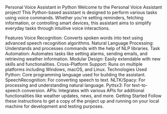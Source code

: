 Personal Voice Assistant in Python
Welcome to the Personal Voice Assistant project! This Python-based assistant is designed to perform various tasks using voice commands.
Whether you're setting reminders, fetching information, or controlling smart devices, this assistant aims to simplify everyday tasks through 
intuitive voice interactions.

Features
Voice Recognition: Converts spoken words into text using advanced speech recognition algorithms.
Natural Language Processing: Understands and processes commands with the help of NLP libraries.
Task Automation: Automates tasks like setting alarms, sending emails, and retrieving weather information.
Modular Design: Easily extendable with new skills and functionalities.
Cross-Platform Support: Runs on multiple platforms including Windows, macOS, and Linux.
Technologies Used
Python: Core programming language used for building the assistant.
SpeechRecognition: For converting speech to text.
NLTK/Spacy: For processing and understanding natural language.
Pyttsx3: For text-to-speech conversion.
APIs: Integrates with various APIs for additional functionalities like weather updates, news, and more.
Getting Started
Follow these instructions to get a copy of the project up and running on your local machine for development and testing purposes.
